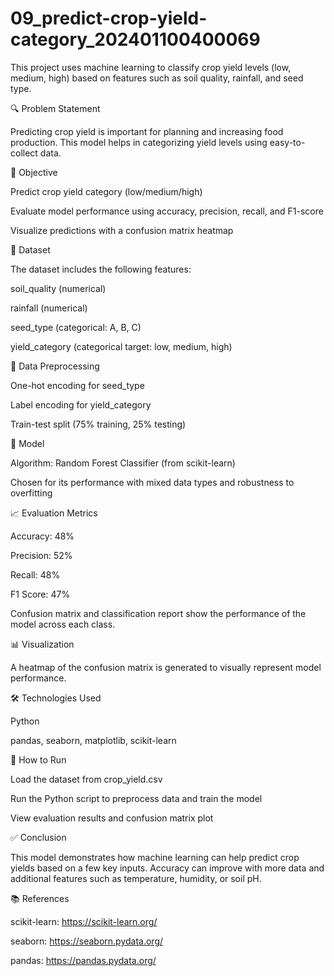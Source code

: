 # 09_predict-crop-yield-category_202401100400069
This project uses machine learning to classify crop yield levels (low, medium, high) based on features such as soil quality, rainfall, and seed type.

🔍 Problem Statement

Predicting crop yield is important for planning and increasing food production. This model helps in categorizing yield levels using easy-to-collect data.

🎯 Objective

Predict crop yield category (low/medium/high)

Evaluate model performance using accuracy, precision, recall, and F1-score

Visualize predictions with a confusion matrix heatmap

📁 Dataset

The dataset includes the following features:

soil_quality (numerical)

rainfall (numerical)

seed_type (categorical: A, B, C)

yield_category (categorical target: low, medium, high)

🧹 Data Preprocessing

One-hot encoding for seed_type

Label encoding for yield_category

Train-test split (75% training, 25% testing)

🧠 Model

Algorithm: Random Forest Classifier (from scikit-learn)

Chosen for its performance with mixed data types and robustness to overfitting

📈 Evaluation Metrics

Accuracy: 48%

Precision: 52%

Recall: 48%

F1 Score: 47%

Confusion matrix and classification report show the performance of the model across each class.

📊 Visualization

A heatmap of the confusion matrix is generated to visually represent model performance.

🛠️ Technologies Used

Python

pandas, seaborn, matplotlib, scikit-learn

📌 How to Run

Load the dataset from crop_yield.csv

Run the Python script to preprocess data and train the model

View evaluation results and confusion matrix plot

✅ Conclusion

This model demonstrates how machine learning can help predict crop yields based on a few key inputs. Accuracy can improve with more data and additional features such as temperature, humidity, or soil pH.

📚 References

scikit-learn: https://scikit-learn.org/

seaborn: https://seaborn.pydata.org/

pandas: https://pandas.pydata.org/

